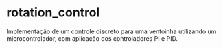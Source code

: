 # rotation_control
Implementação de um controle discreto para uma ventoinha utilizando um microcontrolador, com aplicação dos controladores PI e PID.
